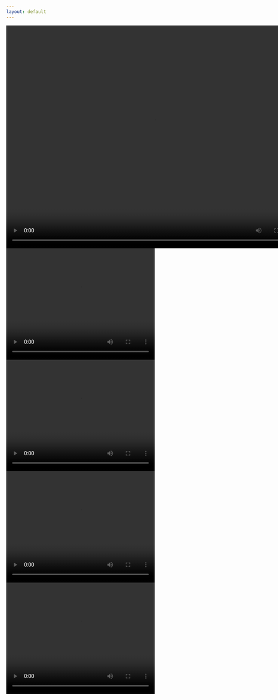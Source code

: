 ```yaml
---
layout: default
---
```


<video width="800" height="600" controls>
  <source src="videos/chihuahua.mp4" type="video/mp4">
  <source src="videos/chihuahua.webm" type="video/webm">
</video>

<video width="400" height="300" controls>
  <source src="videos/boop.mp4" type="video/mp4">
  <source src="videos/boop.webm" type="video/webm">
</video>

<video width="400" height="300" controls>
  <source src="videos/dance.mp4" type="video/mp4">
  <source src="videos/dance.webm" type="video/webm">
</video>

<video width="400" height="300" controls>
  <source src="videos/formulita_0.mp4" type="video/mp4">
  <source src="videos/formulita_0.webm" type="video/webm">
</video>

<video width="400" height="300" controls>
  <source src="videos/formulita_1.mp4" type="video/mp4">
  <source src="videos/formulita_1.webm" type="video/webm">
</video>
